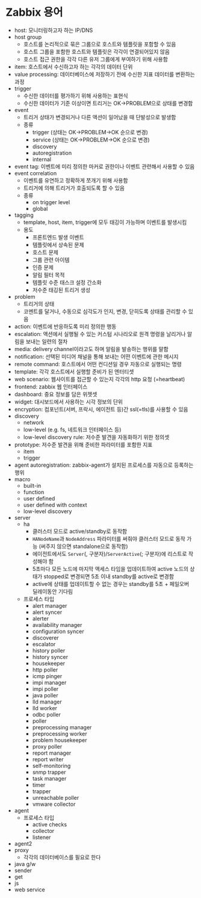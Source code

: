# Zabbix 용어

- host: 모니터링하고자 하는 IP/DNS
- host group
  - 호스트를 논리적으로 묶은 그룹으로 호스트와 템플릿을 포함할 수 있음
  - 호스트 그룹을 포함한 호스트와 템플릿은 각각이 연결되어있지 않음
  - 호스트 접근 권한을 각각 다른 유저 그룹에게 부여하기 위해 사용함
- item: 호스트에서 수신하고자 하는 각각의 데이터 단위
- value processing: 데이터베이스에 저장하기 전에 수신한 지표 데이터를 변환하는 과정
- trigger
  - 수신한 데이터를 평가하기 위해 사용하는 표현식
  - 수신한 데이터가 기준 이상이면 트리거는 OK->PROBLEM으로 상태를 변경함
- event
  - 트리거 상태가 변경되거나 다른 액션이 일어났을 때 단발성으로 발생함
  - 종류
    - trigger (상태는 OK->PROBLEM->OK 순으로 변경)
    - service (상태는 OK->PROBLEM->OK 순으로 변경)
    - discovery
    - autoregistration
    - internal
- event tag: 이벤트에 미리 정의한 마커로 권한이나 이벤트 관련해서 사용할 수 있음
- event correlation
  - 이벤트를 유연하고 정확하게 쪼개기 위해 사용함
  - 트리거에 의해 트리거가 호출되도록 할 수 있음
  - 종류
    - on trigger level
    - global
- tagging
  - template, host, item, trigger에 모두 태깅이 가능하며 이벤트를 발생시킴
  - 용도
    - 프론트엔드 발생 이벤트
    - 템플릿에서 상속된 문제
    - 호스트 문제
    - 그룹 관련 아이템
    - 인증 문제
    - 알림 필터 목적
    - 템플릿 수준 태스크 설정 간소화
    - 저수준 태깅된 트리거 생성
- problem
  - 트리거의 상태
  - 코멘트를 달거나, 수동으로 심각도가 인지, 변경, 닫히도록 상태를 관리할 수 있음
- action: 이벤트에 반응하도록 미리 정의한 행동
- escalation: 액션에서 실행될 수 있는 커스텀 시나리오로 원격 명령을 날리거나 알림을 보내는 일련의 절차
- media: delivery channel이라고도 하며 알림을 발송하는 행위를 말함
- notification: 선택된 미디어 채널을 통해 보내는 어떤 이벤트에 관한 메시지
- remote command: 호스트에서 어떤 컨디션일 경우 자동으로 실행되는 명령
- template: 각각 호스트에서 실행할 준비가 된 엔터티셋
- web scenario: 웹사이트를 접근할 수 있는지 각각의 http 요청 (=heartbeat)
- frontend: zabbix 웹 인터페이스
- dashboard: 중요 정보를 담은 위젯셋
- widget: 대시보드에서 사용하는 시각 정보의 단위
- encryption: 컴포넌트(서버, 프락시, 에이전트 등)간 ssl(=tls)를 사용할 수 있음
- discovery
  - network
  - low-level (e.g. fs, 네트워크 인터페이스 등)
  - low-level discovery rule: 저수준 발견을 자동화하기 위한 정의셋
- prototype: 저수준 발견을 위해 준비한 파라미터를 포함한 지표
  - item
  - trigger
- agent autoregistration: zabbix-agent가 설치된 프로세스를 자동으로 등록하는 행위
- macro
  - built-in
  - function
  - user defined
  - user defined with context
  - low-level discovery
- server
  - ha
    - 클러스터 모드로 active/standby로 동작함
    - `HANodeName`과 `NodeAddress` 파라미터를 써줘야 클러스터 모드로 동작 가능 (써주지 않으면 standalone으로 동작함)
    - 에이전트에서도 `Server`(, 구분자)/`ServerActive`(; 구분자)에 리스트로 작성해야 함
    - 5초마다 모든 노드에 마지막 액세스 타임을 업데이트하여 active 노드의 상태가 stopped로 변경되면 5초 이내 standby를 active로 변경함
    - active에 상태를 업데이트할 수 없는 경우는 standby를 5초  + 페일오버 딜레이동안 기다림
  - 프로세스 타입
    - alert manager
    - alert syncer
    - alerter
    - availability manager
    - configuration syncer
    - discoverer
    - escalator
    - history poller
    - history syncer
    - housekeeper
    - http poller
    - icmp pinger
    - impi manager
    - impi poller
    - java poller
    - lld manager
    - lld worker
    - odbc poller
    - poller
    - preprocessing manager
    - preprocessing worker
    - problem housekeeper
    - proxy poller
    - report manager
    - report writer
    - self-monitoring
    - snmp trapper
    - task manager
    - timer
    - trapper
    - unreachable poller
    - vmware collector
- agent
  - 프로세스 타입
    - active checks
    - collector
    - listener
- agent2
- proxy
  - 각각의 데이터베이스를 필요로 한다
- java g/w
- sender
- get
- js
- web service
